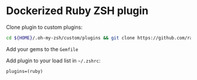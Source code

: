 # Dockerized Ruby ZSH plugin

Clone plugin to custom plugins:

```bash
cd ${HOME}/.oh-my-zsh/custom/plugins && git clone https://github.com/rafops/ruby.git
```

Add your gems to the `Gemfile`

Add plugin to your load list in `~/.zshrc`:

```
plugins=(ruby)
```
